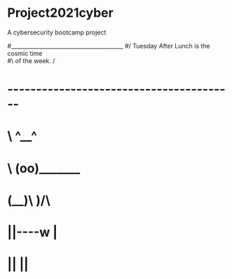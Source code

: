 # Project2021cyber
A cybersecurity bootcamp project


#________________________________________
#/ Tuesday After Lunch is the cosmic time \
#\ of the week.                           /
# ----------------------------------------
#        \   ^__^
#         \  (oo)\_______
#            (__)\       )\/\
#                ||----w |
#                ||     ||
                             
